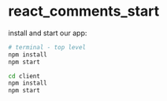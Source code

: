 # react_comments_start

install and start our app:

```bash
# terminal - top level
npm install
npm start

cd client
npm install
npm start
```
